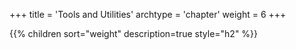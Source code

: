 +++
title = 'Tools and Utilities'
archtype = 'chapter'
weight = 6
+++

{{% children sort="weight" description=true style="h2" %}}